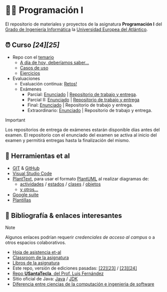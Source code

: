 # 👨‍💻 Programación I

El repositorio de materiales y proyectos de la asignatura **Programación I** del [Grado de Ingeniería Informática](https://www.uneatlantico.es/escuela-politecnica-superior/estudios-grado-oficial-en-ingenieria-informatica) la [Universidad Europea del Atlántico](https://www.uneatlantico.es).

## ⏰ Curso *[24][25]*

- Repo con el [temario](https://github.com/mmasias/PRG1)
  - [A día de hoy, deberíamos saber...](temario/aDiaDeHoy.md)
  - [Casos de uso](temario/casosDeUso/README.md)
  - [Ejercicios](temario/ejercicios/README.md)
- Evaluaciones
  - Evaluación continua: [Retos!](evaluaciones/retos/README.md)
  - Exámenes
    - Parcial: [Enunciado](https://github.com/mmasias/24-25-PRG1-ExamenParcial) | [Repositorio de trabajo y entrega](https://classroom.github.com/a/jr1Cr8Jh).
    - Parcial II: [Enunciado](https://github.com/mmasias/24-25-PRG1-ExamenParcial-II) | [Repositorio de trabajo y entrega](https://classroom.github.com/a/A3K63jWj)
    - Final: [Enunciado](evaluaciones/examenes/examenFinal/README.md) | Repositorio de trabajo y entrega.
    - Extraordinario: [Enunciado](evaluaciones/examenes/examenExtraordinario/README.md) | Repositorio de trabajo y entrega.

> [!IMPORTANT]
> Los repositorios de entrega de exámenes estarán disponible días antes del examen. El repositorio con el enunciado del examen se activa al inicio del examen y permitirá entregas hasta la finalización del mismo.

## 🔧 Herramientas et al

- [GIT](https://git-scm.com/) & [GitHub](https://github.com/)
- [Visual Studio Code](https://code.visualstudio.com/)
- [PlantText](https://www.planttext.com/), para usar el formato [PlantUML](https://plantuml.com/es/) al realizar diagramas de:
  - [actividades](https://plantuml.com/es/activity-diagram-beta) / [estados](https://plantuml.com/es/state-diagram) / [clases](https://plantuml.com/es/class-diagram) / [objetos](https://plantuml.com/es/object-diagram)
  - [y otros...](https://plantuml.com/es/sitemap-language-specification)
- [Google suite](https://drive.google.com/drive/u/0/my-drive)
- [Plantillas](/documentos/plantillas.md)

## 📖 Bibliografía & enlaces interesantes

> [!NOTE] 
> Algunos enlaces podrían requerir *credenciales de acceso al campus* o a otros espacios colaborativos.

- [Hoja de asistencia et-al](https://docs.google.com/spreadsheets/d/1FsM1GnRFzQe0zcetTVmi7zsrLkx0iUEfCV3gNkwSSgY/edit?usp=sharing)
- [Classroom de la asignatura](https://classroom.github.com/classrooms/150588315-24-25-programacion-1)
- [Libros de la asignatura](https://campus.uneatlantico.es/mod/folder/view.php?id=58479)
- Este repo, versión de ediciones pasadas: [[22][23]](https://github.com/mmasias/prg1-22-23) / [[23][24]](https://github.com/mmasias/23-24-prg1)
- [Repo **USantaTecla**, del Prof. Luis Fernández](https://github.com/USantaTecla-0-general/3-publicaciones)
- Sitio oficial de Java: [Java](https://www.java.com/es/) / [JDK](https://jdk.java.net/)
- [Diferencia entre ciencias de la computación e ingenieria de software](https://interestingengineering.com/culture/computer-science-vs-software-engineering-how-are-they-different)
